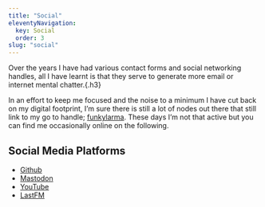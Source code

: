 ```yaml
---
title: "Social"
eleventyNavigation:
  key: Social
  order: 3
slug: "social"
---
```


Over the years I have had various contact forms and social networking handles, all I have learnt is that they serve to generate more email or internet mental chatter.{.h3}

In an effort to keep me focused and the noise to a minimum I have cut back on my digital footprint, I’m sure there is still a lot of nodes out there that still link to my go to handle; [funkylarma](https://www.google.com/search?q=funkylarma). These days I’m not that active but you can find me occasionally online on the following.

## Social Media Platforms
- [Github](https://github.com/funkylarma)
- [Mastodon](https://mastodon.social/@FunkyLarma)
- [YouTube](https://www.youtube.com/@funkylarma)
- [LastFM](https://www.last.fm/user/FunkyLarma)
